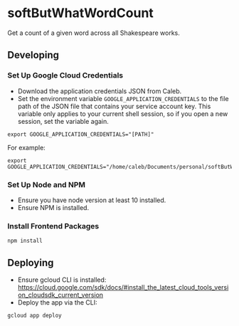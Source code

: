 # softButWhatWordCount
Get a count of a given word across all Shakespeare works.

## Developing

### Set Up Google Cloud Credentials

* Download the application credentials JSON from Caleb.
* Set the environment variable `GOOGLE_APPLICATION_CREDENTIALS` to the file path
of the JSON file that contains your service account key. This variable only
applies to your current shell session, so if you open a new session, set the
variable again.

```
export GOOGLE_APPLICATION_CREDENTIALS="[PATH]"
```

For example:

```
export GOOGLE_APPLICATION_CREDENTIALS="/home/caleb/Documents/personal/softButWhatWordCount/keys.json"
```

### Set Up Node and NPM
* Ensure you have node version at least 10 installed.
* Ensure NPM is installed.

### Install Frontend Packages

```
npm install
```

## Deploying
* Ensure gcloud CLI is installed: https://cloud.google.com/sdk/docs/#install_the_latest_cloud_tools_version_cloudsdk_current_version
* Deploy the app via the CLI:

```
gcloud app deploy
```
